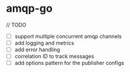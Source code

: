 # amqp-go


// TODO

- [ ] support multiple concurrent amqp channels
- [ ] add logging and metrics
- [ ] add error handling
- [ ] correlation ID to track messages
- [ ] add options pattern for the publisher configs
